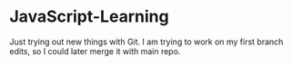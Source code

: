 # JavaScript-Learning
Just trying out new things with Git.
I am trying to work on my first branch edits, so I could later merge it with main repo.
